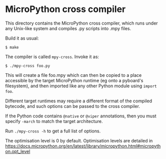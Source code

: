 <!--
SPDX-FileCopyrightText: 2014 MicroPython & CircuitPython contributors (https://github.com/adafruit/circuitpython/graphs/contributors)

SPDX-License-Identifier: MIT
-->

MicroPython cross compiler
==========================

This directory contains the MicroPython cross compiler, which runs under any
Unix-like system and compiles .py scripts into .mpy files.

Build it as usual:

    $ make

The compiler is called `mpy-cross`.  Invoke it as:

    $ ./mpy-cross foo.py

This will create a file foo.mpy which can then be copied to a place accessible
by the target MicroPython runtime (eg onto a pyboard's filesystem), and then
imported like any other Python module using `import foo`.

Different target runtimes may require a different format of the compiled
bytecode, and such options can be passed to the cross compiler.

If the Python code contains `@native` or `@viper` annotations, then you must
specify `-march` to match the target architecture.

Run `./mpy-cross -h` to get a full list of options.

The optimisation level is 0 by default. Optimisation levels are detailed in
https://docs.micropython.org/en/latest/library/micropython.html#micropython.opt_level

